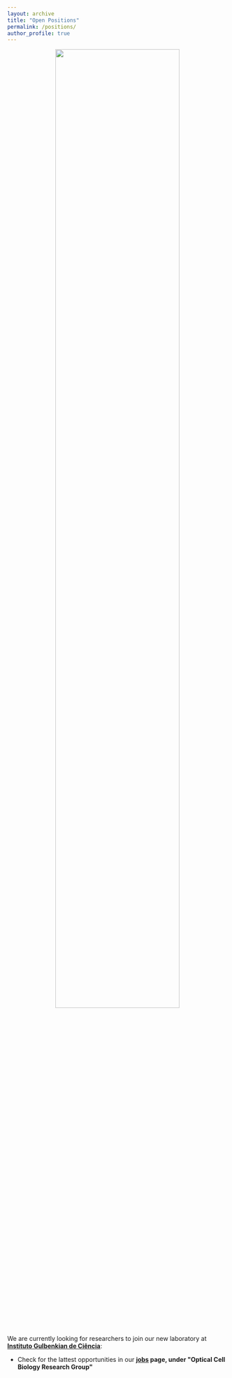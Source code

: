 ```yaml
---
layout: archive
title: "Open Positions"
permalink: /positions/
author_profile: true
---
```



<div style="text-align: center">
<img src='/images/HenriquesLabLogo.jpg' style='width: 75%'>
</div>

<br>
We are currently looking for researchers to join our new laboratory at <b><u><a href="https://gulbenkian.pt/ciencia/">Instituto Gulbenkian de Ciência</a></u></b>:

* Check for the lattest opportunities in our <b><u><a href="https://gulbenkian.pt/ciencia/homepage/igc/jobs/">jobs</a></u> page, under "Optical Cell Biology Research Group"
